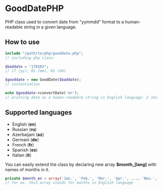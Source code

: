 # GoodDatePHP
PHP class used to convert date from "yymmdd" format to a human-readable string in a given language.
## How to use
```php
include "/path/to/php/gooddate.php";
// including php class:

$baddate = "170102";
// 17 (yy), 01 (mm), 02 (dd) 

$gooddate = new GoodDate($baddate);
// instantiation

echo $gooddate->convertDate('en');
// printing date as a human-readable string in English language: 2 Jan. 2017
```
## Supported languages
<ul>
<li>English (<b>en</b>)</li>
<li>Russian (<b>ru</b>)</li>
<li>Azerbaijani (<b>az</b>)</li>
<li>Germani (<b>de</b>)</li>
<li>French (<b>fr</b>)</li>
<li>Spanish (<b>es</b>)</li>
<li>Italian (<b>it</b>)</li>
</ul>

You can easily extend the class by declaring new array <b>$month_[lang]</b> with names of months in it.
```php
private $month_en = array('Jan.', 'Feb.', 'Mar.', 'Apr.', ..., 'Nov.', 'Dec.');
// for ex. this array stands for months in English language
```

